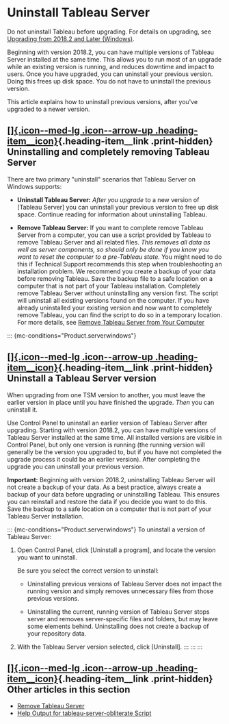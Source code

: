 

Uninstall Tableau Server
========================

Do not uninstall Tableau before upgrading. For details on upgrading, see
[Upgrading from 2018.2 and Later
(Windows)](https://help.tableau.com/current/server/en-us/sug_plan.htm).

Beginning with version 2018.2, you can have multiple versions of Tableau
Server installed at the same time. This allows you to run most of an
upgrade while an existing version is running, and reduces downtime and
impact to users. Once you have upgraded, you can uninstall your previous
version. Doing this frees up disk space. You do not have to uninstall
the previous version.

This article explains how to uninstall previous versions, after you\'ve
upgraded to a newer version.

<div>

[[]{.icon--med-lg .icon--arrow-up .heading-item__icon}](https://help.tableau.com/current/server/en-us/uninstall_server.htm#){.heading-item__link .print-hidden} Uninstalling and completely removing Tableau Server
-------------------------------------------------------------------------------------------------------------------------------------------------------------------------------------------------------------------

</div>

There are two primary \"uninstall\" scenarios that Tableau Server on
Windows supports:

-   **Uninstall Tableau Server:** *After you upgrade* to a new version
    of [Tableau Server] you can uninstall your
    previous version to free up disk space. Continue reading for
    information about uninstalling Tableau.

-   **Remove Tableau Server:** If you want to complete remove Tableau
    Server from a computer, you can use a script provided by Tableau to
    remove Tableau Server and all related files. *This removes all data
    as well as server components, so should only be done if you know you
    want to reset the computer to a pre-Tableau state.* You might need
    to do this if Technical Support recommends this step when
    troubleshooting an installation problem. We recommend you create a
    backup of your data before removing Tableau. Save the backup file to
    a safe location on a computer that is not part of your Tableau
    installation. Completely remove Tableau Server without uninstalling
    any version first. The script will uninstall all existing versions
    found on the computer. If you have already uninstalled your existing
    version and now want to completely remove Tableau, you can find the
    script to do so in a temporary location. For more details, see
    [Remove Tableau Server from Your
    Computer](https://help.tableau.com/current/server/en-us/remove_tableau.htm)

::: {mc-conditions="Product.serverwindows"}
<div>

[[]{.icon--med-lg .icon--arrow-up .heading-item__icon}](https://help.tableau.com/current/server/en-us/uninstall_server.htm#){.heading-item__link .print-hidden} Uninstall a Tableau Server version
--------------------------------------------------------------------------------------------------------------------------------------------------------------------------------------------------

</div>

When upgrading from one TSM version to another, you must leave the
earlier version in place until you have finished the upgrade. *Then* you
can uninstall it.

Use Control Panel to uninstall an earlier version of Tableau Server
after upgrading. Starting with version 2018.2, you can have multiple
versions of Tableau Server installed at the same time. All installed
versions are visible in Control Panel, but only one version is running
(the running version will generally be the version you upgraded to, but
if you have not completed the upgrade process it could be an earlier
version). After completing the upgrade you can uninstall your previous
version.

**Important:** Beginning with version 2018.2, uninstalling Tableau
Server will not create a backup of your data. As a best practice, always
create a backup of your data before upgrading or uninstalling Tableau.
This ensures you can reinstall and restore the data if you decide you
want to do this. Save the backup to a safe location on a computer that
is not part of your Tableau Server installation.

::: {mc-conditions="Product.serverwindows"}
To uninstall a version of Tableau Server:

1.  Open Control Panel, click [Uninstall a program], and
    locate the version you want to uninstall.

    Be sure you select the correct version to uninstall:

    -   Uninstalling previous versions of Tableau Server does not impact
        the running version and simply removes unnecessary files from
        those previous versions.

    -   Uninstalling the current, running version of Tableau Server
        stops server and removes server-specific files and folders, but
        may leave some elements behind. Uninstalling does not create a
        backup of your repository data.

2.  With the Tableau Server version selected, click
    [Uninstall].
:::
:::
:::

<div>

<div>

[[]{.icon--med-lg .icon--arrow-up .heading-item__icon}](https://help.tableau.com/current/server/en-us/uninstall_server.htm#){.heading-item__link .print-hidden} Other articles in this section
----------------------------------------------------------------------------------------------------------------------------------------------------------------------------------------------

</div>

-   [Remove Tableau
    Server](https://help.tableau.com/current/server/en-us/remove_tableau.htm)
-   [Help Output for tableau-server-obliterate
    Script](https://help.tableau.com/current/server/en-us/tableau-server-obliterate-h.htm)

